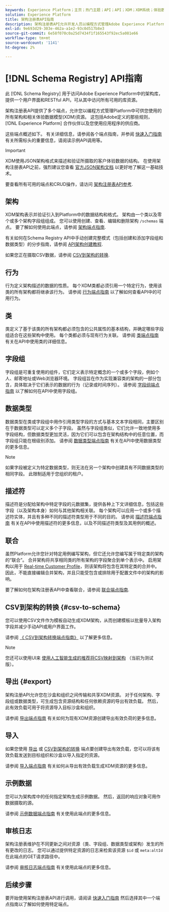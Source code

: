 ```yaml
---
keywords: Experience Platform；主页；热门主题；API；API；XDM；XDM系统；体验数据模型；体验数据模型；数据模型；数据模型；架构注册表；Schema注册表；
solution: Experience Platform
title: 架构注册表API指南
description: 架构注册表API允许开发人员以编程方式管理Adobe Experience Platform中的所有架构和相关体验数据模型(XDM)资源。 参阅本指南，了解如何使用 API 执行关键操作。
exl-id: 9e693d29-303e-462a-a1e2-93c0d517b8e3
source-git-commit: 6e58f070c0a25d7434f1f165543f92ec5a081e66
workflow-type: tm+mt
source-wordcount: '1141'
ht-degree: 2%

---
```


# [!DNL Schema Registry] API指南

此 [!DNL Schema Registry] 用于访问Adobe Experience Platform中的架构库，提供一个用户界面和RESTful API，可从其中访问所有可用的库资源。

架构注册表API提供了多个端点，允许您以编程方式管理Platform中可供您使用的所有架构和相关体验数据模型(XDM)资源。 这包括Adobe定义的那些规则， [!DNL Experience Platform] 合作伙伴以及您使用应用程序的供应商。

这些端点概述如下。 有关详细信息，请参阅各个端点指南，并参阅 [快速入门指南](./getting-started.md) 有关所需标头的重要信息，请阅读示例API调用等。

>[!IMPORTANT]
>
>XDM使用JSON架构格式来描述和验证所摄取的客户体验数据的结构。 在使用架构注册表API之前，强烈建议您查看 [官方JSON架构文档](https://json-schema.org/) 以更好地了解这一基础技术。

要查看所有可用的端点和CRUD操作，请访问 [架构注册表API参考](https://www.adobe.io/experience-platform-apis/references/schema-registry/).

## 架构

XDM架构表示并验证引入到Platform中的数据结构和格式。 架构由一个类以及零个或多个架构字段组组成。 您可以使用创建、查看、编辑和删除架构 `/schemas` 端点。 要了解如何使用此端点，请参阅 [架构端点指南](./schemas.md).

有关如何在Schema Registry API中手动创建完整模式（包括创建和添加字段组和数据类型）的分步指南，请参阅 [API架构创建教程](../tutorials/create-schema-api.md).

如果您正在摄取CSV数据，请参阅 [CSV到架构的转换](#csv-to-schema).

## 行为

行为定义架构描述的数据的性质。 每个XDM类都必须引用一个特定行为，使用该类的所有架构都将继承该行为。 请参阅 [行为端点指南](./behaviors.md) 以了解如何查看API中的可用行为。

## 类

类定义了基于该类的所有架构都必须包含的公共属性的基本结构，并确定哪些字段组适合在这些架构中使用。 每个类都必须与现有行为关联。 请参阅 [类端点指南](./classes.md) 有关在API中使用类的详细信息。

## 字段组

字段组是可重复使用的组件，它们定义表示特定概念的一个或多个字段，例如个人、邮寄地址或Web浏览器环境。 字段组旨在作为实现兼容类的架构的一部分包含，具体取决于它们表示的数据的行为（记录或时间序列）。 请参阅 [字段组端点指南](./field-groups.md) 以了解如何在API中使用字段组。

## 数据类型

数据类型在类或字段组中用作引用类型字段的方式与基本文本字段相同，主要区别在于数据类型可以定义多个子字段。 虽然与字段组类似，它们允许一致地使用多字段结构，但数据类型更加灵活，因为它们可以包含在架构结构中的任意位置，而字段组只能在根级别添加。 请参阅 [数据类型端点指南](./data-types.md) 有关在API中使用数据类型的更多信息。

>[!NOTE]
>
>如果字段被定义为特定数据类型，则无法在另一个架构中创建具有不同数据类型的相同字段。 此限制适用于您组织的租户。

## 描述符

描述符是分配给架构中特定字段的元数据集，提供各种上下文详细信息，包括这些字段（以及架构本身）如何与其他架构相关联。 每个架构可以应用一个或多个描述符实体，并且有多种不同的描述符类型用于不同的目的。 请参阅 [描述符端点指南](./descriptors.md) 有关在API中使用描述符的更多信息，以及不同描述符类型及其用例的概述。

## 联合

虽然Platform允许您针对特定用例编写架构，但它还允许您编写属于特定类的架构的“联合”。 合并架构将共享相同类的所有架构的字段聚合到单个表示中。 启用架构以用于 [Real-time Customer Profile](../../profile/home.md)，则该架构将包含在其特定类的合并中。 因此，不能直接编辑合并架构，并且只能受包含或排除用于配置文件中的架构的影响。

要了解如何在架构注册表API中查看联合，请参阅 [联合端点指南](./unions.md).

## CSV到架构的转换 {#csv-to-schema}

您可以使用CSV文件作为模板自动生成XDM架构，从而创建模板以批量导入架构字段并减少手动API或用户界面工作。

请参阅 [《 CSV到架构转换端点指南》](./export.md) 以了解更多信息。

>[!NOTE]
>
>您还可以使用UI来 [使用人工智能生成的推荐将CSV映射到架构](../../ingestion/tutorials/map-csv/recommendations.md) （当前为测试版）。

## 导出 {#export}

架构注册API允许您在沙盒和组织之间传输和共享XDM资源。 对于任何架构、字段组或数据类型，可生成包含资源结构和任何依赖资源的导出有效负载。 然后，此有效负载可用于将资源导入目标沙盒和组织。

请参阅 [导出端点指南](./export.md) 有关如何为现有XDM资源创建导出有效负荷的更多信息。

## 导入

如果您使用 [导出](#export) 或 [CSV到架构的转换](./import.md) 端点要创建导出有效负载，您可以将该有效负载发送到目标组织和沙盒以导入指定的资源。

请参阅 [导入端点指南](./export.md) 有关如何从导出有效负载生成XDM资源的更多信息。

## 示例数据

您可以为架构库中的任何指定架构生成示例数据。 然后，返回的响应对象可用作数据摄取的源。

请参阅 [示例数据端点指南](./sample-data.md) 有关使用此端点的更多信息。

## 审核日志

架构注册表维护在不同更新之间对资源（类、字段组、数据类型或架构）发生的所有更改的日志。 您可以通过提供特定资源的日志来检索该资源 `$id` 或 `meta:altId` 在此端点的GET请求路径中。

请参阅 [审核日志端点指南](./audit-log.md) 有关使用此端点的更多信息。

## 后续步骤

要开始使用架构注册表API进行调用，请阅读 [快速入门指南](./getting-started.md) 然后选择其中一个端点指南以了解如何使用特定端点。
